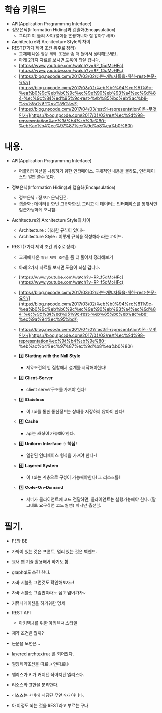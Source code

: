# 학습 키워드

- API(Application Programming Interface)
- 정보은닉(Information Hiding)과 캡슐화(Encapsulation)
  - 그리고 이 둘의 차이(많이들 혼용하니까 잘 알아두세요)
- Architecture와 Architecture Style의 차이
- REST(7가지 제약 조건 위주로 정리)
  - 교재에 나온 `필딩 제약 조건`을 좀 더 풀어서 정리해보세요.
  - 아래 2가지 자료를 보시면 도움이 되실 겁니다.
  - [https://www.youtube.com/watch?v=RP_f5dMoHFc](https://www.youtube.com/watch?v=RP_f5dMoHFc)
  - [https://blog.npcode.com/2017/03/02/바쁜-개발자들을-위한-rest-논문-요약/](https://blog.npcode.com/2017/03/02/%eb%b0%94%ec%81%9c-%ea%b0%9c%eb%b0%9c%ec%9e%90%eb%93%a4%ec%9d%84-%ec%9c%84%ed%95%9c-rest-%eb%85%bc%eb%ac%b8-%ec%9a%94%ec%95%bd/)
  - [https://blog.npcode.com/2017/04/03/rest의-representation이란-무엇인가/](https://blog.npcode.com/2017/04/03/rest%ec%9d%98-representation%ec%9d%b4%eb%9e%80-%eb%ac%b4%ec%97%87%ec%9d%b8%ea%b0%80/)

# 내용.

- API(Application Programming Interface)
  - 어플리케이션을 사용하기 위한 인터페이스. 구체적인 내용을 몰라도, 인터페이스만 알면 쓸수 있다.
- 정보은닉(Information Hiding)과 캡슐화(Encapsulation)
  - 정보은닉 : 정보가 은닉된것.
  - 캡슐화 : 데이터를 한번 그룹화한것. 그리고 이 데이터는 인터페이스를 통해서만 접근가능하게 조치함.
- Architecture와 Architecture Style의 차이
  - Architecture : 이러한 규칙이 있다!~
  - Architecture Style : 이렇게 규칙을 작성해라 라는 가이드.
- REST(7가지 제약 조건 위주로 정리)

  - 교재에 나온 `필딩 제약 조건`을 좀 더 풀어서 정리해보기
  - 아래 2가지 자료를 보시면 도움이 되실 겁니다.
  - [https://www.youtube.com/watch?v=RP_f5dMoHFc](https://www.youtube.com/watch?v=RP_f5dMoHFc)
  - [https://blog.npcode.com/2017/03/02/바쁜-개발자들을-위한-rest-논문-요약/](https://blog.npcode.com/2017/03/02/%eb%b0%94%ec%81%9c-%ea%b0%9c%eb%b0%9c%ec%9e%90%eb%93%a4%ec%9d%84-%ec%9c%84%ed%95%9c-rest-%eb%85%bc%eb%ac%b8-%ec%9a%94%ec%95%bd/)
  - [https://blog.npcode.com/2017/04/03/rest의-representation이란-무엇인가/](https://blog.npcode.com/2017/04/03/rest%ec%9d%98-representation%ec%9d%b4%eb%9e%80-%eb%ac%b4%ec%97%87%ec%9d%b8%ea%b0%80/)

  - 1️⃣ **Starting with the Null Style**
    - 제약조건의 빈 집합에서 설계를 시작해야한다!
  - 2️⃣ **Client-Server**
    - client server구조를 가져야 한다!
  - 3️⃣ **Stateless**
    - 이 api를 통한 통신정보는 상태를 저장하지 않아야 한다!
  - 4️⃣ **Cache**
    - api는 캐싱이 가능해야한다.
  - 5️⃣ **Uniform Interface → 핵심!**
    - 일관된 인터페이스 형식을 가져야 한다-!
  - 6️⃣ **Layered System**
    - 이 api는 계층으로 구성이 가능해야한다! 그 리소스를!
  - 7️⃣ **Code-On-Demand**
    - 서버가 클라이언트에 코드 전달하면, 클라이언트는 실행가능해야 한다. (말 그대로 요구하면 코드 실행) 하지만 옵션임.

# 필기.

- FE와 BE
- 가까이 있는 것은 프론트, 멀리 있는 것은 백엔드.

- 요새 웹 기술 활용해서 하기도 함.

* graphql도 쓰긴 한다.

* 자바 서블릿 그런것도 확인해보자~!
* 자바 서블릿 그림만이라도 집고 넘어가자~
* 커뮤니케이션을 하기위한 명세

* REST API

  - 아키텍처를 위한 아키텍쳐 스타일

* 제약 조건은 뭘까?

* 논문을 보면은...
* layered archtextrue 롤 되어있다.
* 필딩제약조건을 따르냐 안따르냐

* 엘리스가 키가 커지던 작아지던 엘리스다.

* 리소스와 표현을 분리한다.

* 리소스는 서버에 저장된 무언가가 아니다.

* 아 이정도 되는 것을 REST라고 부르는 구나

